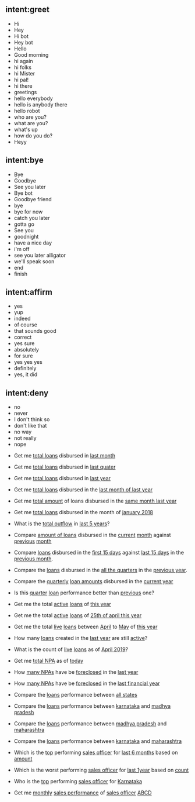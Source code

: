 ## intent:greet
- Hi
- Hey
- Hi bot
- Hey bot
- Hello
- Good morning
- hi again
- hi folks
- hi Mister
- hi pal!
- hi there
- greetings
- hello everybody
- hello is anybody there
- hello robot
- who are you?
- what are you?
- what's up
- how do you do?
- Heyy

## intent:bye
- Bye
- Goodbye
- See you later
- Bye bot
- Goodbye friend
- bye
- bye for now
- catch you later
- gotta go
- See you
- goodnight
- have a nice day
- i'm off
- see you later alligator
- we'll speak soon
- end
- finish

## intent:affirm
- yes
- yup
- indeed
- of course
- that sounds good
- correct
- yes sure
- absolutely
- for sure
- yes yes yes
- definitely
- yes, it did

## intent:deny
- no
- never
- I don't think so
- don't like that
- no way
- not really
- nope

<!-- ## intent:name
- i am [Pranav](PERSON)
- hi i'm [Adithya Arvind](PERSON)
- my name is [balu](PERSON)
- myself [Krishnamurthy](PERSON)
- [jack](PERSON)
- im [abhi](PERSON)
- Myself [Abhinav](PERSON)
- [Jason](PERSON) -->

<!-- ## intent:help -->
<!-- - get me the list of [top](order) [10](size) [Sales Officers](field) by their loan count
- get me the month over month Loan Amount of [top](order) [ten](size) [Sales Officers](field) for last 6 months
- get me the list of [bottom](order) [5](size) [Sales Officers](field) by their loan count
- give me the month over month Loan Amount for last 6 months from [top](order) [ten](size) [Sales officials](field)
- show me month over month Loan Amount sum for last five months from [bottom](order) [ten](size) [Sales Officers](field) 
- show me month over month Loan Amount sum of the [ten](size) [Sales Officers](field) from the [top](order)
- can i see the list of [Sales Officers](field) of size [twenty](size) from the [top](order) by their loan count for last six days
- display [descending](order) order of [Executive Officials](field) by their salary for last 10 years
- display [ascending](order) order of [Sales Officials](field) by their salary for last three years  -->


- Get me [total loans](count) disbursed in [last month](time)
- Get me [total loans](count) disbursed in [last quater](time)
- Get me [total loans](count) disbursed in [last year](time)
- Get me [total loans](count) disbursed in the [last month of last year](time)
- Get me [total amount](amount) of loans disbursed in the [same month last year](time)
- Get me [total loans](count) disbursed in the month of [january 2018](time)
- What is the [total outflow](count) in [last 5 years](time)?


- Compare [amount of loans](amount) disbursed in the [current](time1) [month](time) against [previous](time2) [month](time)
- Compare [loans](count) disbursed in the [first 15 days](time1) against [last 15 days](time2) in the [previous month](time).
- Compare the [loans](count) disbursed in the [all the quarters](time1) in the [previous year](time).
- Compare the [quarterly](time1) [loan amounts](amount) disbursed in the [current year](time)
- Is this [quarter](time1) [loan](count) performance better than [previous](time2) one?


- Get me the total [active](refrence_time) [loans](count) of [this year](time)
- Get me the total [active](refrence_time) [loans](count) of [25th of april this year](time)
- Get me the total [live](refrence_time) [loans](count) between [April](time1) to [May](time2) of [this year](time)
- How many [loans](count) created in the [last year](time) are still [active](refrence_time)?
- What is the count of [live](refrence_time) [loans](count) as of [April 2019](time)?


- Get me [total NPA](amount) as of [today](time)


- How [many NPAs](count)  have be [foreclosed](closure) in the [last year](time)
- How [many NPAs](count)  have be [foreclosed](closure) in the [last financial year](time)


- Compare the [loans](count) performance between [all states](allreg)
- Compare the [loans](count) performance between [karnataka](reg1) and [madhya pradesh](reg2)
- Compare the [loans](count) performance between [madhya pradesh](reg1) and [maharashtra](reg2)
- Compare the [loans](count) performance between [karnataka](reg1) and [maharashtra](reg2) 


- Which is the [top](order) performing [sales officer](field) for [last 6 months](time) based on [amount](count)
- Which is the worst performing [sales officer](field) for [last 1year](time) based on [count](count)
- Who is the [top](order) performing [sales officer](field) for [Karnataka](reg1)


- Get me [monthly](time) [sales performance](count) of [sales officer](field) [ABCD](PERSON)


